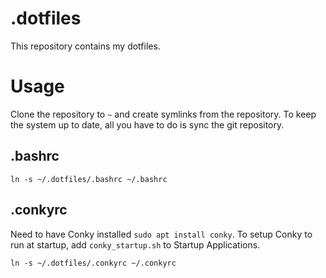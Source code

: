 # .dotfiles
This repository contains my dotfiles.

# Usage
Clone the repository to `~` and create symlinks from the repository. To keep the system up to date, all you have to do is sync the git repository.

## .bashrc
```
ln -s ~/.dotfiles/.bashrc ~/.bashrc
```

## .conkyrc
Need to have Conky installed `sudo apt install conky`. To setup Conky to run at startup, add `conky_startup.sh` to Startup Applications.

```
ln -s ~/.dotfiles/.conkyrc ~/.conkyrc
```
